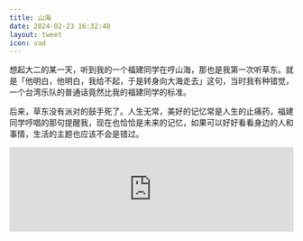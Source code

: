 ```yaml
---
title: 山海
date: 2024-02-23 16:32:48
layout: tweet
icon: sad
---
```

想起大二的某一天，听到我的一个福建同学在哼山海，那也是我第一次听草东。就是「他明白，他明白，我给不起，于是转身向大海走去」这句，当时我有种错觉，一个台湾乐队的普通话竟然比我的福建同学的标准。

后来，草东没有派对的鼓手死了。人生无常，美好的记忆常是人生的止痛药，福建同学哼唱的那句提醒我，现在也恰恰是未来的记忆，如果可以好好看看身边的人和事情，生活的主题也应该不会是错过。

<iframe allow="autoplay *; encrypted-media *;" frameborder="0" height="150" style="width:100%;overflow:hidden;background:transparent;" sandbox="allow-forms allow-popups allow-same-origin allow-scripts allow-storage-access-by-user-activation allow-top-navigation-by-user-activation" src="https://embed.music.apple.com/us/album/wayfarer/1676735354?i=1676736010"></iframe>
